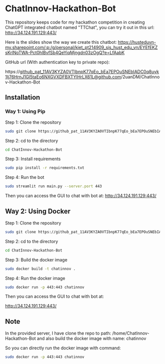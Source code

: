 # ChatInnov-Hackathon-Bot

This repository keeps code for my hackathon competition in creating ChatGPT integrated chatbot named "TTChat", you can try it out in this url: http://34.124.191.129:443/

Here is the slides show the way we create this chatbot: https://husteduvn-my.sharepoint.com/:p:/g/personal/kiet_pt214909_sis_hust_edu_vn/EYEfEKZsKrlNoTWA-Pct0hIBvfSb4QeYiqMjngdn03zOgQ?e=LfAabK

GitHub url (With authentication key to private repo):

https://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@github.com/2uanDM/ChatInnov-Hackathon-Bot

## Installation

### Way 1: Using Pip

Step 1: Clone the repository

```bash
sudo git clone https://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@github.com/2uanDM/ChatInnov-Hackathon-Bot
```

Step 2: cd to the directory

```bash
cd ChatInnov-Hackathon-Bot
```

Step 3: Install requirements

```bash
sudo pip install -r requirements.txt
```

Step 4: Run the bot

```bash
sudo streamlit run main.py --server.port 443
```

Then you can access the GUI to chat with bot at:
http://34.124.191.129:443/

## Way 2: Using Docker

Step 1: Clone the repository

```bash
sudo git clone https://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@github.com/2uanDM/ChatInnov-Hackathon-Bot
```

Step 2: cd to the directory

```bash
cd ChatInnov-Hackathon-Bot
```

Step 3: Build the docker image

```bash
sudo docker build -t chatinnov .
```

Step 4: Run the docker image

```bash
sudo docker run -p 443:443 chatinnov
```

Then you can access the GUI to chat with bot at:

http://34.124.191.129:443/

## Note

In the provided server, I have clone the repo to path: /home/ChatInnov-Hackathon-Bot and also build the docker image with name: chatinnov

So you can directly run the docker image with command:

```bash
sudo docker run -p 443:443 chatinnov
```
